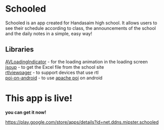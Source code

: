 # Schooled
Schooled is an app created for Handasaim high school. It allows users to see their schedule according to class, the announcements of the school and the daily notes in a simple, easy way!

## Libraries
[AVLoadingIndicator](https://github.com/81813780/AVLoadingIndicatorView) - for the loading animation in the loading screen  
[jsoup](https://jsoup.org/) - to get the Excel file from the school site  
[rtlviewpager](https://www.versioneye.com/java/klogi.com:rtlviewpager/1.0.0) - to support devices that use rtl  
[poi-on-android](https://github.com/centic9/poi-on-android) - to use [apache poi](https://poi.apache.org/) on android  


# This app is live!
**you can get it now!**

https://play.google.com/store/apps/details?id=net.ddns.mipster.schooled
